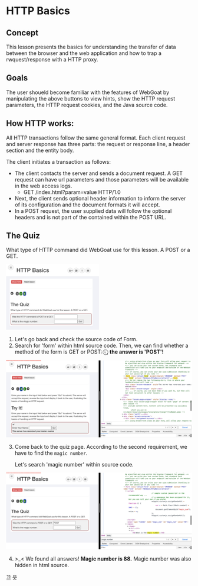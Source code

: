 # HTTP Basics

## Concept

This lesson presents the basics for understanding the transfer of data between the browser and the web application and how to trap a rwquest/response with a HTTP proxy.

## Goals

The user shoueld become familiar with the features of WebGoat by manipulating the above buttons to view hints, show the HTTP request parameters, the HTTP request cookies, and the Java source code.

## How HTTP works:

All HTTP transactions follow the same general format. Each client request and server response has three parts: the request or response line, a header section and the entity body.

The client initiates a transaction as follows:

- The client contacts the server and sends a document request. A GET request can have url parameters and those parameters will be available in the web access logs.
  - GET /index.html?param=value HTTP/1.0
- Next, the client sends optional header information to inform the server of its configuration and the document formats it will accept.
- In a POST request, the user supplied data will follow the optional headers and is not part of the contained within the POST URL.

## The Quiz

What type of HTTP command did WebGoat use for this lesson. A POST or a GET.

<img src="./img/httpBasicQuiz.png" width="50%">



1. Let's go back and check the source code of Form.
2. Search for 'form' within html source code. Then, we can find whether a method of the form is GET or POST: ⍤⃝, **the answer is 'POST'!**

<img src="./img/httpBasicQuiz2.png">

3. Come back to the quiz page. According to the second requirement, we have to find the `magic number`.

   Let's search 'magic number' within source code.

<img src="./img/httpBasicQuiz3.png">

4. \>_< We found all answers! **Magic number is 88.** Magic number was also hidden in html source.

끄 읏